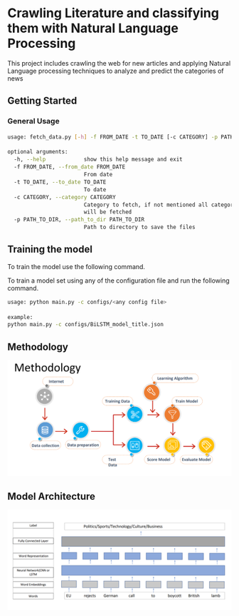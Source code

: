 # Crawling Literature and classifying them with Natural Language Processing

This project includes crawling the web for new articles and applying Natural Language processing techniques to analyze and predict the categories of news

## Getting Started

### General Usage
```bash
usage: fetch_data.py [-h] -f FROM_DATE -t TO_DATE [-c CATEGORY] -p PATH_TO_DIR

optional arguments:
  -h, --help            show this help message and exit
  -f FROM_DATE, --from_date FROM_DATE
                        From date
  -t TO_DATE, --to_date TO_DATE
                        To date
  -c CATEGORY, --category CATEGORY
                        Category to fetch, if not mentioned all categories
                        will be fetched
  -p PATH_TO_DIR, --path_to_dir PATH_TO_DIR
                        Path to directory to save the files
```

## Training the model
To train the model use the following command.

To train a model set using any of the configuration file and run the following command.
```bash
usage: python main.py -c configs/<any config file>

example:
python main.py -c configs/BiLSTM_model_title.json
```

## Methodology
![Alt text](images/methodology.png "Methodology")

## Model Architecture
![Alt text](images/architecture.png "Architecture")
